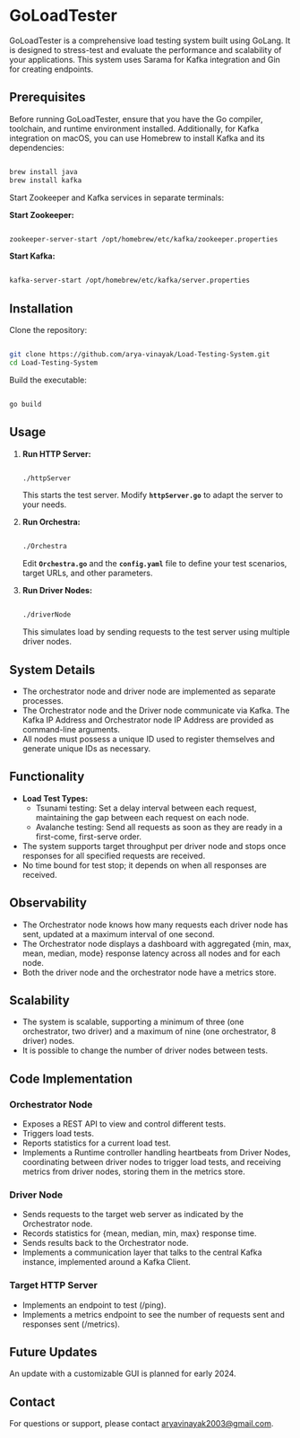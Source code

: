 # **GoLoadTester**

GoLoadTester is a comprehensive load testing system built using GoLang. It is designed to stress-test and evaluate the performance and scalability of your applications. This system uses Sarama for Kafka integration and Gin for creating endpoints.

## **Prerequisites**

Before running GoLoadTester, ensure that you have the Go compiler, toolchain, and runtime environment installed. Additionally, for Kafka integration on macOS, you can use Homebrew to install Kafka and its dependencies:

```bash

brew install java
brew install kafka

```

Start Zookeeper and Kafka services in separate terminals:

**Start Zookeeper:**

```bash

zookeeper-server-start /opt/homebrew/etc/kafka/zookeeper.properties

```

**Start Kafka:**

```bash

kafka-server-start /opt/homebrew/etc/kafka/server.properties

```

## **Installation**

Clone the repository:

```bash

git clone https://github.com/arya-vinayak/Load-Testing-System.git
cd Load-Testing-System

```

Build the executable:

```bash

go build

```

## **Usage**

1. **Run HTTP Server:**
    
    ```bash
    
    ./httpServer
    
    ```
    
    This starts the test server. Modify **`httpServer.go`** to adapt the server to your needs.
    
2. **Run Orchestra:**
    
    ```bash
    
    ./Orchestra 
    
    ```
    
    Edit **`Orchestra.go`** and the **`config.yaml`** file to define your test scenarios, target URLs, and other parameters.
    
3. **Run Driver Nodes:**
    
    ```bash
    
    ./driverNode 
    
    ```
    
    This simulates load by sending requests to the test server using multiple driver nodes.
    

## **System Details**

- The orchestrator node and driver node are implemented as separate processes.
- The Orchestrator node and the Driver node communicate via Kafka. The Kafka IP Address and Orchestrator node IP Address are provided as command-line arguments.
- All nodes must possess a unique ID used to register themselves and generate unique IDs as necessary.

## **Functionality**

- **Load Test Types:**
    - Tsunami testing: Set a delay interval between each request, maintaining the gap between each request on each node.
    - Avalanche testing: Send all requests as soon as they are ready in a first-come, first-serve order.
- The system supports target throughput per driver node and stops once responses for all specified requests are received.
- No time bound for test stop; it depends on when all responses are received.

## **Observability**

- The Orchestrator node knows how many requests each driver node has sent, updated at a maximum interval of one second.
- The Orchestrator node displays a dashboard with aggregated {min, max, mean, median, mode} response latency across all nodes and for each node.
- Both the driver node and the orchestrator node have a metrics store.

## **Scalability**

- The system is scalable, supporting a minimum of three (one orchestrator, two driver) and a maximum of nine (one orchestrator, 8 driver) nodes.
- It is possible to change the number of driver nodes between tests.

## **Code Implementation**

### **Orchestrator Node**

- Exposes a REST API to view and control different tests.
- Triggers load tests.
- Reports statistics for a current load test.
- Implements a Runtime controller handling heartbeats from Driver Nodes, coordinating between driver nodes to trigger load tests, and receiving metrics from driver nodes, storing them in the metrics store.

### **Driver Node**

- Sends requests to the target web server as indicated by the Orchestrator node.
- Records statistics for {mean, median, min, max} response time.
- Sends results back to the Orchestrator node.
- Implements a communication layer that talks to the central Kafka instance, implemented around a Kafka Client.

### **Target HTTP Server**

- Implements an endpoint to test (/ping).
- Implements a metrics endpoint to see the number of requests sent and responses sent (/metrics).

## **Future Updates**

An update with a customizable GUI is planned for early 2024.

## **Contact**

For questions or support, please contact [aryavinayak2003@gmail.com](mailto:aryavinayak2003@gmail.com).

